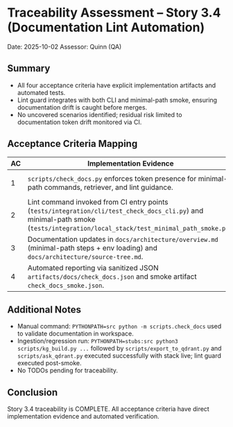 # Traceability Assessment – Story 3.4 (Documentation Lint Automation)

Date: 2025-10-02
Assessor: Quinn (QA)

## Summary
- All four acceptance criteria have explicit implementation artifacts and automated tests.
- Lint guard integrates with both CLI and minimal-path smoke, ensuring documentation drift is caught before merges.
- No uncovered scenarios identified; residual risk limited to documentation token drift monitored via CI.

## Acceptance Criteria Mapping

| AC | Implementation Evidence | Test Coverage | Status |
|----|-------------------------|---------------|--------|
| 1  | `scripts/check_docs.py` enforces token presence for minimal-path commands, retriever, and lint guidance. | `tests/unit/scripts/test_check_docs.py::test_main_passes_when_all_tokens_present` / `test_main_fails_when_retriever_reference_missing` / `test_main_reports_missing_file` ensure positive/negative behaviour. | ✅ |
| 2  | Lint command invoked from CI entry points (`tests/integration/cli/test_check_docs_cli.py`) and minimal-path smoke (`tests/integration/local_stack/test_minimal_path_smoke.py`). | Integration test asserts CLI success; smoke workflow now runs the module inside `docker` environment using `.env`. | ✅ |
| 3  | Documentation updates in `docs/architecture/overview.md` (minimal-path steps + env loading) and `docs/architecture/source-tree.md`. | Manual diff review + lint run `PYTHONPATH=src python -m scripts.check_docs`; covered indirectly by unit/integration tests verifying required tokens. | ✅ |
| 4  | Automated reporting via sanitized JSON `artifacts/docs/check_docs.json` and smoke artifact `check_docs_smoke.json`. | Unit tests confirm JSON generation; integration CLI test reads JSON payload; smoke test prints status. | ✅ |

## Additional Notes
- Manual command: `PYTHONPATH=src python -m scripts.check_docs` used to validate documentation in workspace.
- Ingestion/regression run: `PYTHONPATH=stubs:src python3 scripts/kg_build.py ...` followed by `scripts/export_to_qdrant.py` and `scripts/ask_qdrant.py` executed successfully with stack live; lint guard executed post-smoke.
- No TODOs pending for traceability.

## Conclusion
Story 3.4 traceability is COMPLETE. All acceptance criteria have direct implementation evidence and automated verification.
